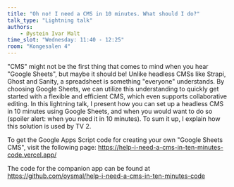 ```yaml
---
title: "Oh no! I need a CMS in 10 minutes. What should I do?"
talk_type: "Lightning talk"
authors:
    - Øystein Ivar Malt
time_slot: "Wednesday: 11:40 - 12:25"
room: "Kongesalen 4"
---
```

"CMS" might not be the first thing that comes to mind when you hear "Google Sheets", but maybe it should be! Unlike headless CMSs like Strapi, Ghost and Sanity, a spreadsheet is something "everyone" understands. By choosing Google Sheets, we can utilize this understanding to quickly get started with a flexible and efficient CMS, which even supports collaborative editing. In this lightning talk, I present how you can set up a headless CMS in 10 minutes using Google Sheets, and when you would want to do so (spoiler alert: when you need it in 10 minutes). To sum it up, I explain how this solution is used by TV 2.

To get the Google Apps Script code for creating your own "Google Sheets CMS", visit the following page: https://help-i-need-a-cms-in-ten-minutes-code.vercel.app/

The code for the companion app can be found at https://github.com/oysmal/help-i-need-a-cms-in-ten-minutes-code

